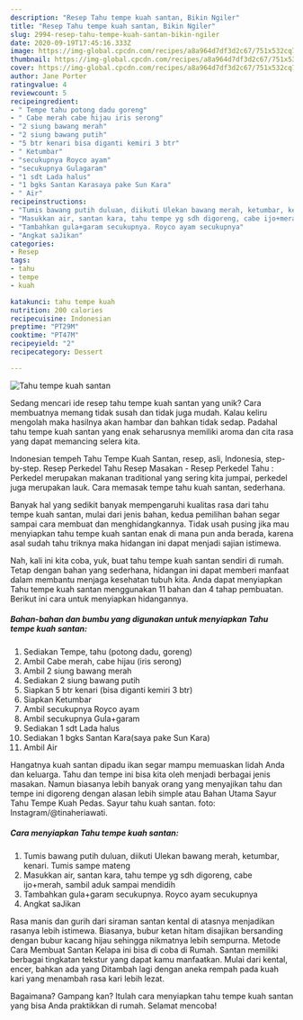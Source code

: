 ```yaml
---
description: "Resep Tahu tempe kuah santan, Bikin Ngiler"
title: "Resep Tahu tempe kuah santan, Bikin Ngiler"
slug: 2994-resep-tahu-tempe-kuah-santan-bikin-ngiler
date: 2020-09-19T17:45:16.333Z
image: https://img-global.cpcdn.com/recipes/a8a964d7df3d2c67/751x532cq70/tahu-tempe-kuah-santan-foto-resep-utama.jpg
thumbnail: https://img-global.cpcdn.com/recipes/a8a964d7df3d2c67/751x532cq70/tahu-tempe-kuah-santan-foto-resep-utama.jpg
cover: https://img-global.cpcdn.com/recipes/a8a964d7df3d2c67/751x532cq70/tahu-tempe-kuah-santan-foto-resep-utama.jpg
author: Jane Porter
ratingvalue: 4
reviewcount: 5
recipeingredient:
- " Tempe tahu potong dadu goreng"
- " Cabe merah cabe hijau iris serong"
- "2 siung bawang merah"
- "2 siung bawang putih"
- "5 btr kenari bisa diganti kemiri 3 btr"
- " Ketumbar"
- "secukupnya Royco ayam"
- "secukupnya Gulagaram"
- "1 sdt Lada halus"
- "1 bgks Santan Karasaya pake Sun Kara"
- " Air"
recipeinstructions:
- "Tumis bawang putih duluan, diikuti Ulekan bawang merah, ketumbar, kenari. Tumis sampe mateng"
- "Masukkan air, santan kara, tahu tempe yg sdh digoreng, cabe ijo+merah, sambil aduk sampai mendidih"
- "Tambahkan gula+garam secukupnya. Royco ayam secukupnya"
- "Angkat saJikan"
categories:
- Resep
tags:
- tahu
- tempe
- kuah

katakunci: tahu tempe kuah 
nutrition: 200 calories
recipecuisine: Indonesian
preptime: "PT29M"
cooktime: "PT47M"
recipeyield: "2"
recipecategory: Dessert

---
```



![Tahu tempe kuah santan](https://img-global.cpcdn.com/recipes/a8a964d7df3d2c67/751x532cq70/tahu-tempe-kuah-santan-foto-resep-utama.jpg)

Sedang mencari ide resep tahu tempe kuah santan yang unik? Cara membuatnya memang tidak susah dan tidak juga mudah. Kalau keliru mengolah maka hasilnya akan hambar dan bahkan tidak sedap. Padahal tahu tempe kuah santan yang enak seharusnya memiliki aroma dan cita rasa yang dapat memancing selera kita.

Indonesian tempeh Tahu Tempe Kuah Santan, resep, asli, Indonesia, step-by-step. Resep Perkedel Tahu Resep Masakan - Resep Perkedel Tahu : Perkedel merupakan makanan traditional yang sering kita jumpai, perkedel juga merupakan lauk. Cara memasak tempe tahu kuah santan, sederhana.

Banyak hal yang sedikit banyak mempengaruhi kualitas rasa dari tahu tempe kuah santan, mulai dari jenis bahan, kedua pemilihan bahan segar sampai cara membuat dan menghidangkannya. Tidak usah pusing jika mau menyiapkan tahu tempe kuah santan enak di mana pun anda berada, karena asal sudah tahu triknya maka hidangan ini dapat menjadi sajian istimewa.


Nah, kali ini kita coba, yuk, buat tahu tempe kuah santan sendiri di rumah. Tetap dengan bahan yang sederhana, hidangan ini dapat memberi manfaat dalam membantu menjaga kesehatan tubuh kita. Anda dapat menyiapkan Tahu tempe kuah santan menggunakan 11 bahan dan 4 tahap pembuatan. Berikut ini cara untuk menyiapkan hidangannya.

<!--inarticleads1-->

##### Bahan-bahan dan bumbu yang digunakan untuk menyiapkan Tahu tempe kuah santan:

1. Sediakan  Tempe, tahu (potong dadu, goreng)
1. Ambil  Cabe merah, cabe hijau (iris serong)
1. Ambil 2 siung bawang merah
1. Sediakan 2 siung bawang putih
1. Siapkan 5 btr kenari (bisa diganti kemiri 3 btr)
1. Siapkan  Ketumbar
1. Ambil secukupnya Royco ayam
1. Ambil secukupnya Gula+garam
1. Sediakan 1 sdt Lada halus
1. Sediakan 1 bgks Santan Kara(saya pake Sun Kara)
1. Ambil  Air


Hangatnya kuah santan dipadu ikan segar mampu memuaskan lidah Anda dan keluarga. Tahu dan tempe ini bisa kita oleh menjadi berbagai jenis masakan. Namun biasanya lebih banyak orang yang menyajikan tahu dan tempe ini digoreng dengan alasan lebih simple atau Bahan Utama Sayur Tahu Tempe Kuah Pedas. Sayur tahu kuah santan. foto: Instagram/@tinaheriawati. 

<!--inarticleads2-->

##### Cara menyiapkan Tahu tempe kuah santan:

1. Tumis bawang putih duluan, diikuti Ulekan bawang merah, ketumbar, kenari. Tumis sampe mateng
1. Masukkan air, santan kara, tahu tempe yg sdh digoreng, cabe ijo+merah, sambil aduk sampai mendidih
1. Tambahkan gula+garam secukupnya. Royco ayam secukupnya
1. Angkat saJikan


Rasa manis dan gurih dari siraman santan kental di atasnya menjadikan rasanya lebih istimewa. Biasanya, bubur ketan hitam disajikan bersanding dengan bubur kacang hijau sehingga nikmatnya lebih sempurna. Metode Cara Membuat Santan Kelapa ini bisa di coba di Rumah. Santan memiliki berbagai tingkatan tekstur yang dapat kamu manfaatkan. Mulai dari kental, encer, bahkan ada yang Ditambah lagi dengan aneka rempah pada kuah kari yang menambah rasa kari lebih lezat. 

Bagaimana? Gampang kan? Itulah cara menyiapkan tahu tempe kuah santan yang bisa Anda praktikkan di rumah. Selamat mencoba!
